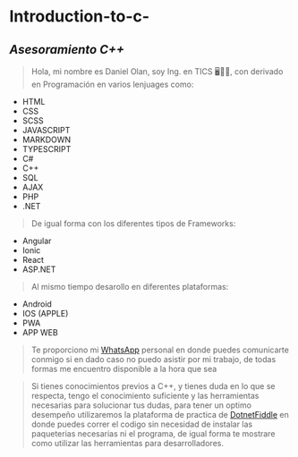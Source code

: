 # Introduction-to-c-
## _Asesoramiento C++_

>Hola, mi nombre es Daniel Olan, soy Ing. en TICS 🖥️👨‍💻, con derivado en Programación en varios lenjuages como:

* HTML
* CSS
* SCSS
* JAVASCRIPT
* MARKDOWN
* TYPESCRIPT
* C#
* C++
* SQL
* AJAX
* PHP
* .NET

>De igual forma con los diferentes tipos de Frameworks:

* Angular
* Ionic
* React
* ASP.NET

>Al mismo tiempo desarollo en diferentes plataformas:

* Android
* IOS (APPLE)
* PWA
* APP WEB

>Te proporciono mi [WhatsApp](https://wa.me/8111188677) personal en donde puedes comunicarte conmigo si en dado caso no puedo asistir por mi trabajo, de todas formas me encuentro disponible a la hora que sea

>Si tienes conocimientos previos a C++, y tienes duda en lo que se respecta, tengo el conocimiento suficiente y las herramientas necesarias para solucionar tus dudas, para tener un optimo desempeño utilizaremos la plataforma de practica de [DotnetFiddle](https://dotnetfiddle.net/) en donde puedes correr el codigo sin necesidad de instalar las paqueterias necesarias ni el programa, de igual forma te mostrare como utilizar las herramientas para desarrolladores.





